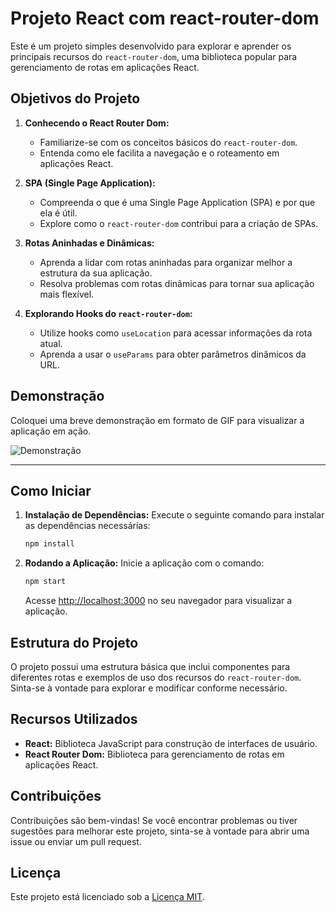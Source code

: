 # Projeto React com react-router-dom

Este é um projeto simples desenvolvido para explorar e aprender os principais recursos do `react-router-dom`, uma biblioteca popular para gerenciamento de rotas em aplicações React.

## Objetivos do Projeto

1. **Conhecendo o React Router Dom:**
   - Familiarize-se com os conceitos básicos do `react-router-dom`.
   - Entenda como ele facilita a navegação e o roteamento em aplicações React.

2. **SPA (Single Page Application):**
   - Compreenda o que é uma Single Page Application (SPA) e por que ela é útil.
   - Explore como o `react-router-dom` contribui para a criação de SPAs.

3. **Rotas Aninhadas e Dinâmicas:**
   - Aprenda a lidar com rotas aninhadas para organizar melhor a estrutura da sua aplicação.
   - Resolva problemas com rotas dinâmicas para tornar sua aplicação mais flexível.

4. **Explorando Hooks do `react-router-dom`:**
   - Utilize hooks como `useLocation` para acessar informações da rota atual.
   - Aprenda a usar o `useParams` para obter parâmetros dinâmicos da URL.

## Demonstração

Coloquei uma breve demonstração em formato de GIF para visualizar a aplicação em ação.

![Demonstração](http://i.imgur.com/dhUflUoh.gif)

---

## Como Iniciar

1. **Instalação de Dependências:**
   Execute o seguinte comando para instalar as dependências necessárias:

   ```bash
   npm install
   ```

2. **Rodando a Aplicação:**
   Inicie a aplicação com o comando:

   ```bash
   npm start
   ```

   Acesse [http://localhost:3000](http://localhost:3000) no seu navegador para visualizar a aplicação.

## Estrutura do Projeto

O projeto possui uma estrutura básica que inclui componentes para diferentes rotas e exemplos de uso dos recursos do `react-router-dom`. Sinta-se à vontade para explorar e modificar conforme necessário.

## Recursos Utilizados

- **React:** Biblioteca JavaScript para construção de interfaces de usuário.
- **React Router Dom:** Biblioteca para gerenciamento de rotas em aplicações React.

## Contribuições

Contribuições são bem-vindas! Se você encontrar problemas ou tiver sugestões para melhorar este projeto, sinta-se à vontade para abrir uma issue ou enviar um pull request.

## Licença

Este projeto está licenciado sob a [Licença MIT](LICENSE).